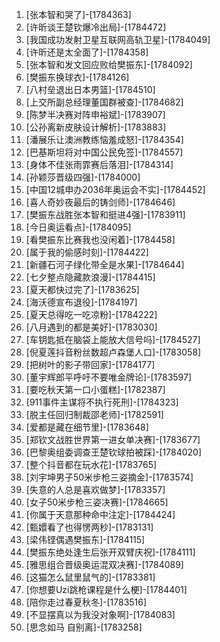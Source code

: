 
1. [张本智和哭了]-[1784363]
1. [许昕谈王楚钦爆冷出局]-[1784472]
1. [我国成功发射卫星互联网高轨卫星]-[1784049]
1. [许昕还是太全面了]-[1784358]
1. [张本智和发文回应败给樊振东]-[1784092]
1. [樊振东换球衣]-[1784126]
1. [八村垒退出日本男篮]-[1784510]
1. [上交所副总经理董国群被查]-[1784682]
1. [陈梦半决赛对阵申裕斌]-[1783907]
1. [公孙离新皮肤设计解析]-[1783883]
1. [潘展乐让澳洲教练恼羞成怒]-[1784354]
1. [巴基斯坦将对中国公民免签]-[1784557]
1. [身体不佳张雨霏赛后落泪]-[1784314]
1. [孙颖莎晋级四强]-[1784000]
1. [中国12城申办2036年奥运会不实]-[1784452]
1. [喜人奇妙夜最后的铸剑师]-[1784646]
1. [樊振东战胜张本智和挺进4强]-[1783911]
1. [今日奥运看点]-[1784095]
1. [看樊振东比赛我也没闲着]-[1784458]
1. [属于我的偷感时刻]-[1784422]
1. [新疆石河子绿化带全是水果]-[1784644]
1. [七夕整点隐藏款浪漫]-[1784415]
1. [夏天都快过完了]-[1783625]
1. [海沃德宣布退役]-[1784197]
1. [夏天总得吃一吃凉粉]-[1784222]
1. [八月遇到的都是美好]-[1783030]
1. [车钥匙抵在脑袋上能放大信号吗]-[1784527]
1. [倪夏莲抖音粉丝数超卢森堡人口]-[1783058]
1. [把树叶的影子带回家]-[1784177]
1. [董宇辉郎平呼吁不要唯金牌论]-[1783597]
1. [要吃秋天第一口小蛋糕]-[1782387]
1. [911事件主谋将不执行死刑]-[1784323]
1. [脱主任回归制裁邵老师]-[1782591]
1. [爱都是藏在细节里]-[1783648]
1. [郑钦文战胜世界第一进女单决赛]-[1783677]
1. [巴黎奥组委调查王楚钦球拍被踩]-[1784020]
1. [整个抖音都在玩水花]-[1783765]
1. [刘宇坤男子50米步枪三姿摘金]-[1783574]
1. [失意的人总是喜欢做梦]-[1783357]
1. [女子50米步枪三姿决赛]-[1784665]
1. [你属于天意那种命中注定]-[1784424]
1. [甄嬛看了也得愣两秒]-[1783131]
1. [梁伟铿偶遇樊振东]-[1784115]
1. [樊振东绝处逢生后张开双臂庆祝]-[1784111]
1. [雅思组合晋级奥运混双决赛]-[1784089]
1. [这猫怎么鼠里鼠气的]-[1783381]
1. [你想要Uzi跳枪课程是什么梗]-[1784401]
1. [陪你走过春夏秋冬]-[1783516]
1. [不显摆真以为我没对象啊]-[1784083]
1. [思念如马 自别离]-[1783258]